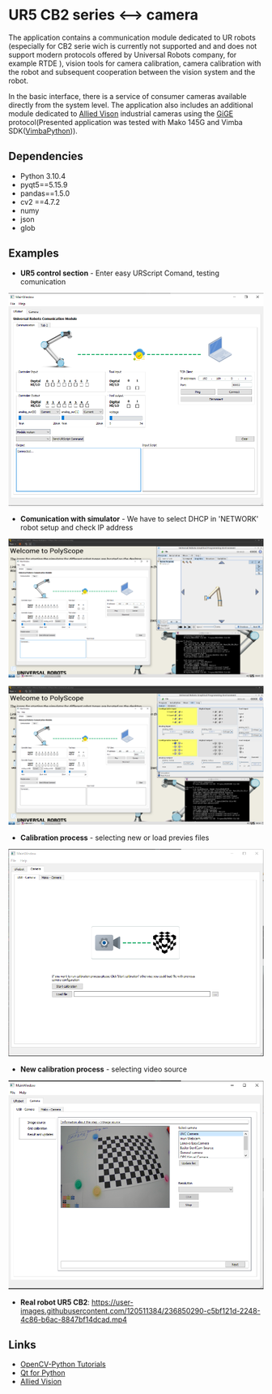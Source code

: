 UR5 CB2 series <--> camera
===============
The application contains a communication module dedicated to UR robots (especially for CB2 serie wich is currently not supported and and does not support modern protocols offered by Universal Robots company, for example RTDE ), vision tools for camera calibration, camera calibration with the robot and subsequent cooperation between the vision system and the robot.

In the basic interface, there is a service of consumer cameras available directly from the system level. The application also includes an additional module dedicated to [Allied Vison][3] industrial cameras using the [GiGE][4] protocol(Presented application was tested with Mako 145G and Vimba SDK([VimbaPython][5])).

## Dependencies   
* Python 3.10.4
* pyqt5==5.15.9
* pandas==1.5.0
* cv2 ==4.7.2
* numy
* json
* glob

## Examples

* **UR5 control section** - Enter easy URScript Comand, testing comunication

![UR control section](https://github.com/NavierMillennium/UR_Application/blob/master/screenshots/ur_control.png?raw=true)

* **Comunication with simulator** - We have to select DHCP in 'NETWORK' robot setup and check IP address

![Comunicaton with URsim](https://github.com/NavierMillennium/UR_Application/blob/master/screenshots/vmware.png?raw=true)

![Comunicaton with URsim - IO](https://github.com/NavierMillennium/UR_Application/blob/master/screenshots/vmware_io.png?raw=true)

* **Calibration process** - selecting new or load previes files

![Calibration process](https://github.com/NavierMillennium/UR_Application/blob/master/screenshots/calib_path.png?raw=true)

* **New calibration process** - selecting video source

![Image catcher](https://github.com/NavierMillennium/UR_Application/blob/master/screenshots/catch_frame.png?raw=true)

* **Real robot UR5 CB2**:
https://user-images.githubusercontent.com/120511384/236850290-c5bf121d-2248-4c86-b6ac-8847bf14dcad.mp4


## Links
* [OpenCV-Python Tutorials][1]
* [Qt for Python][2]
* [Allied Vision][3]


[1]:https://docs.opencv.org/4.x/d6/d00/tutorial_py_root.html
[2]:https://doc.qt.io/qtforpython-6/
[3]:https://www.alliedvision.com/en/?setLang=1&cHash=e2be2c30c770facfbce9b11cc6388dfa
[4]:https://en.wikipedia.org/wiki/GigE_Vision
[5]:https://github.com/alliedvision/VimbaPython
